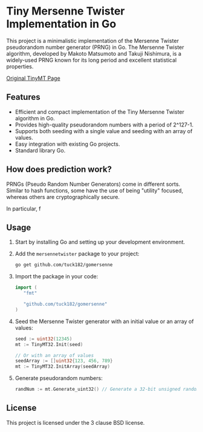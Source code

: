 # Tiny Mersenne Twister Implementation in Go

This project is a minimalistic implementation of the Mersenne Twister
pseudorandom number generator (PRNG) in Go. The Mersenne Twister algorithm,
developed by Makoto Matsumoto and Takuji Nishimura, is a widely-used PRNG known
for its long period and excellent statistical properties.

[Original TinyMT Page](http://www.math.sci.hiroshima-u.ac.jp/m-mat/MT/TINYMT/)

## Features

- Efficient and compact implementation of the Tiny Mersenne Twister algorithm in Go.
- Provides high-quality pseudorandom numbers with a period of 2^127-1.
- Supports both seeding with a single value and seeding with an array of values.
- Easy integration with existing Go projects.
- Standard library Go.

## How does prediction work?

PRNGs (Pseudo Random Number Generators) come in different sorts. Similar to hash
functions, some have the use of being "utility" focused, whereas others are
cryptographically secure.

In particular, f

## Usage

1. Start by installing Go and setting up your development environment.

2. Add the `mersennetwister` package to your project:

   ```bash
   go get github.com/tuck182/gomersenne
   ```

3. Import the package in your code:

   ```go
   import (
      "fmt"

      "github.com/tuck182/gomersenne"
   )
   ```

4. Seed the Mersenne Twister generator with an initial value or an array of values:

   ```go
   seed := uint32(12345)
   mt := TinyMT32.Init(seed)

   // Or with an array of values
   seedArray := []uint32{123, 456, 789}
   mt := TinyMT32.InitArray(seedArray)
   ```

5. Generate pseudorandom numbers:

   ```go
   randNum := mt.Generate_uint32() // Generate a 32-bit unsigned random number
   ```

## License

This project is licensed under the 3 clause BSD license.
